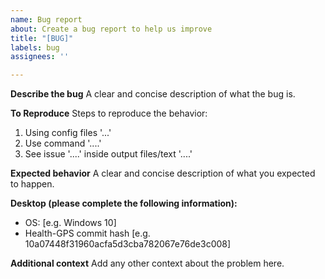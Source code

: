 ```yaml
---
name: Bug report
about: Create a bug report to help us improve
title: "[BUG]"
labels: bug
assignees: ''

---
```


**Describe the bug**
A clear and concise description of what the bug is.

**To Reproduce**
Steps to reproduce the behavior:
1. Using config files '...'
2. Use command '....'
3. See issue '....' inside output files/text '....'

**Expected behavior**
A clear and concise description of what you expected to happen.

**Desktop (please complete the following information):**
 - OS: [e.g. Windows 10]
 - Health-GPS commit hash [e.g. 10a07448f31960acfa5d3cba782067e76de3c008]

**Additional context**
Add any other context about the problem here.
